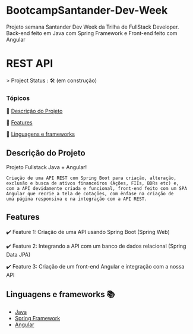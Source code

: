 # BootcampSantander-Dev-Week
Projeto semana Santander Dev Week da Trilha de FullStack Developer. Back-end feito em Java com Spring Framework e Front-end feito com Angular

 <h1>REST API </h1> 
> Project Status : 🛠 (em construção)

### Tópicos

:small_orange_diamond: [Descrição do Projeto](#descrição-do-projeto)

:small_orange_diamond: [Features](#features)

:small_orange_diamond: [Linguagens e frameworks](#linguagens-e-frameworks)

## Descrição do Projeto

<p align="justify">
    Projeto Fullstack Java + Angular!

    Criação de uma API REST com Spring Boot para criação, alteração, exclusão e busca de ativos financeiros (Ações, FIIs, BDRs etc) e, 
    com a API devidamente criada e funcional, front-end feito com um SPA Angular que recrie a tela de cotações, com ênfase na criação de
    uma página responsiva e na integração com a API REST.
    
</p>

## Features

:heavy_check_mark: Feature 1: Criação de uma API usando Spring Boot (Spring Web)

:heavy_check_mark: Feature 2: Integrando a API com um banco de dados relacional (Spring Data JPA)

:heavy_check_mark: Feature 3: Criação de um front-end Angular e integração com a nossa API



## Linguagens e frameworks :books:

- [Java](https://docs.oracle.com/en/java/javase/11/index.html)
- [Spring Framework](https://docs.spring.io/spring-framework/docs/current/reference/html/)
- [Angular](https://angular.io/docs)


